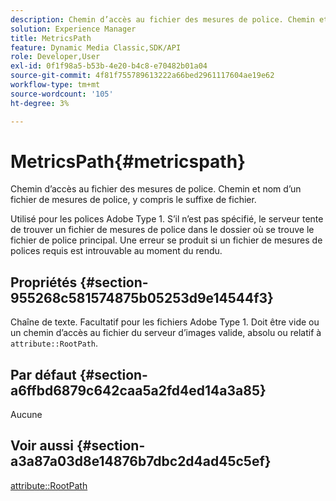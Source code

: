 ```yaml
---
description: Chemin d’accès au fichier des mesures de police. Chemin et nom d’un fichier de mesures de police, y compris le suffixe de fichier.
solution: Experience Manager
title: MetricsPath
feature: Dynamic Media Classic,SDK/API
role: Developer,User
exl-id: 0f1f98a5-b53b-4e20-b4c8-e70482b01a04
source-git-commit: 4f81f755789613222a66bed2961117604ae19e62
workflow-type: tm+mt
source-wordcount: '105'
ht-degree: 3%

---
```


# MetricsPath{#metricspath}

Chemin d’accès au fichier des mesures de police. Chemin et nom d’un fichier de mesures de police, y compris le suffixe de fichier.

Utilisé pour les polices Adobe Type 1. S’il n’est pas spécifié, le serveur tente de trouver un fichier de mesures de police dans le dossier où se trouve le fichier de police principal. Une erreur se produit si un fichier de mesures de polices requis est introuvable au moment du rendu.

## Propriétés {#section-955268c581574875b05253d9e14544f3}

Chaîne de texte. Facultatif pour les fichiers Adobe Type 1. Doit être vide ou un chemin d’accès au fichier du serveur d’images valide, absolu ou relatif à `attribute::RootPath`.

## Par défaut {#section-a6ffbd6879c642caa5a2fd4ed14a3a85}

Aucune

## Voir aussi {#section-a3a87a03d8e14876b7dbc2d4ad45c5ef}

[attribute::RootPath](/help/aem-is-ir-api/is-api/image-catalog/image-serving-api-ref/c-image-catalog-reference/c-attributes-reference/r-rootpath.md)
